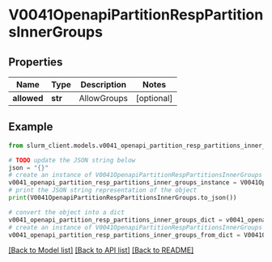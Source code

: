 # V0041OpenapiPartitionRespPartitionsInnerGroups


## Properties

Name | Type | Description | Notes
------------ | ------------- | ------------- | -------------
**allowed** | **str** | AllowGroups | [optional] 

## Example

```python
from slurm_client.models.v0041_openapi_partition_resp_partitions_inner_groups import V0041OpenapiPartitionRespPartitionsInnerGroups

# TODO update the JSON string below
json = "{}"
# create an instance of V0041OpenapiPartitionRespPartitionsInnerGroups from a JSON string
v0041_openapi_partition_resp_partitions_inner_groups_instance = V0041OpenapiPartitionRespPartitionsInnerGroups.from_json(json)
# print the JSON string representation of the object
print(V0041OpenapiPartitionRespPartitionsInnerGroups.to_json())

# convert the object into a dict
v0041_openapi_partition_resp_partitions_inner_groups_dict = v0041_openapi_partition_resp_partitions_inner_groups_instance.to_dict()
# create an instance of V0041OpenapiPartitionRespPartitionsInnerGroups from a dict
v0041_openapi_partition_resp_partitions_inner_groups_from_dict = V0041OpenapiPartitionRespPartitionsInnerGroups.from_dict(v0041_openapi_partition_resp_partitions_inner_groups_dict)
```
[[Back to Model list]](../README.md#documentation-for-models) [[Back to API list]](../README.md#documentation-for-api-endpoints) [[Back to README]](../README.md)


